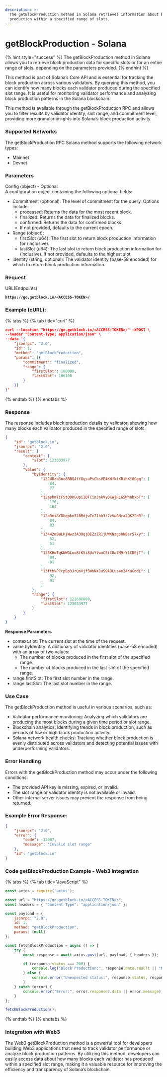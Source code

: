 ```yaml
---
description: >-
  The getBlockProduction method in Solana retrieves information about block
  production within a specified range of slots.
---
```


# getBlockProduction - Solana

{% hint style="success" %}
The getBlockProduction method in Solana allows you to retrieve block production data for specific slots or for an entire range of slots, depending on the parameters provided.
{% endhint %}

&#x20;This method is part of Solana’s Core API and is essential for tracking the block production across various validators. By querying this method, you can identify how many blocks each validator produced during the specified slot range. It is useful for monitoring validator performance and analyzing block production patterns in the Solana blockchain.

This method is available through the getBlockProduction RPC and allows you to filter results by validator identity, slot range, and commitment level, providing more granular insights into Solana’s block production activity.

### **Supported Networks**

The getBlockProduction RPC Solana method supports the following network types:

* Mainnet
* Devnet

### Parameters

Config (object) - Optional\
A configuration object containing the following optional fields:

* Commitment (optional): The level of commitment for the query. Options include:
  * processed: Returns the data for the most recent block.
  * finalized: Returns the data for finalized blocks.
  * confirmed: Returns the data for confirmed blocks.
  * If not provided, defaults to the current epoch.
* Range (object):
  * firstSlot (u64): The first slot to return block production information for (inclusive).
  * lastSlot (u64): The last slot to return block production information for (inclusive). If not provided, defaults to the highest slot.
* identity (string, optional): The validator identity (base-58 encoded) for which to return block production information.

### Request

URL(Endpoints)

<pre class="language-json" data-full-width="false"><code class="lang-json"><strong>https://go.getblock.io/&#x3C;ACCESS-TOKEN>/
</strong></code></pre>

### Example (cURL):

{% tabs %}
{% tab title="curl" %}
```json
curl --location "https://go.getblock.io/<ACCESS-TOKEN>/" -XPOST \
--header "Content-Type: application/json" \
--data '{
    "jsonrpc": "2.0",
    "id": 1,
    "method": "getBlockProduction",
    "params": [{
        "commitment": "finalized",
        "range": {
            "firstSlot": 100000,
            "lastSlot": 100100
        }
    }]
}'
```
{% endtab %}
{% endtabs %}

### Response

The response includes block production details by validator, showing how many blocks each validator produced in the specified range of slots.

```json
{
    "id": "getblock.io",
    "jsonrpc": "2.0",
    "result": {
        "context": {
            "slot": 123033977
        },
        "value": {
            "byIdentity": {
                "12CUDzb3oe8RBQ4tYGqsuPsCbsVE4KWfktXRihXf8Ggq": [
                    84,
                    77
                ],
                "12ashmTiFStQ8RGUpi1BTCinJakVyDKWjRL6SWhnbxbT": [
                    176,
                    163
                ],
                "12oRmi8YDbqpkn326MdjwFeZ1bh3t7zVw8Nra2QK2SnR": [
                    84,
                    83
                ],
                "13442mSWLHjWwz3A39qjDEZzZR1jUWKNzgphNBsrS7xy": [
                    52,
                    51
                ],
                "138KHwTqKNWGLoo8fK5i8UxYtwoC5tC8o7M9rY1CDEjT": [
                    84,
                    81
                ],
                "13ftbVP7cpBp3JrQoXjfSWbNX8uS9ABLus4oZ4KaGodL": [
                    92,
                    91
                ]
            },
            "range": {
                "firstSlot": 122688000,
                "lastSlot": 123033977
            }
        }
    }
}
```

**Response Parameters**

* context.slot: The current slot at the time of the request.
* value.byIdentity: A dictionary of validator identities (base-58 encoded) with an array of two values:
  * The number of blocks produced in the first slot of the specified range.
  * The number of blocks produced in the last slot of the specified range.
* range.firstSlot: The first slot number in the range.
* range.lastSlot: The last slot number in the range.

### Use Case

The getBlockProduction method is useful in various scenarios, such as:

* Validator performance monitoring: Analyzing which validators are producing the most blocks during a given time period or slot range.
* Blockchain analytics: Identifying trends in block production, such as periods of low or high block production activity.
* Solana network health checks: Tracking whether block production is evenly distributed across validators and detecting potential issues with underperforming validators.

### Error Handling

Errors with the getBlockProduction method may occur under the following conditions:

* The provided API key is missing, expired, or invalid.
* The slot range or validator identity is not available or invalid.
* Other internal server issues may prevent the response from being returned.

### Example Error Response:

```json
{
    "jsonrpc": "2.0",
    "error": {
        "code": -32007,
        "message": "Invalid slot range"
    },
    "id": "getblock.io"
}
```

### Code getBlockProduction Example - Web3 Integration

{% tabs %}
{% tab title="JavaScript" %}
```javascript
const axios = require('axios');

const url = "https://go.getblock.io/<ACCESS-TOKEN>/"; 
const headers = { "Content-Type": "application/json" };

const payload = {
    jsonrpc: "2.0",
    id: 1, 
    method: "getBlockProduction",
    params: [null]
};

const fetchBlockProduction = async () => {
    try {
        const response = await axios.post(url, payload, { headers });

        if (response.status === 200) {
            console.log("Block Production:", response.data.result || "No data available");
        } else {
            console.error("Unexpected status:", response.status, response.statusText);
        }
    } catch (error) {
        console.error("Error:", error.response?.data || error.message);
    }
};

fetchBlockProduction();

```
{% endtab %}
{% endtabs %}

### Integration with Web3

The Web3 getBlockProduction method is a powerful tool for developers building Web3 applications that need to track validator performance or analyze block production patterns. By utilizing this method, developers can easily access data about how many blocks each validator has produced within a specified slot range, making it a valuable resource for improving the efficiency and transparency of Solana’s blockchain.

